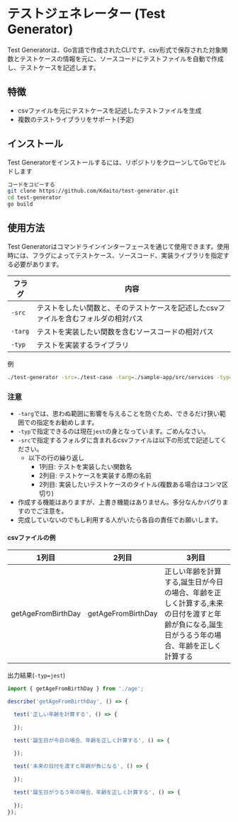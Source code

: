 # テストジェネレーター (Test Generator)

Test Generatorは、Go言語で作成されたCLIです。csv形式で保存された対象関数とテストケースの情報を元に、ソースコードにテストファイルを自動で作成し、テストケースを記述します。

## 特徴
* csvファイルを元にテストケースを記述したテストファイルを生成
* 複数のテストライブラリをサポート(予定)

## インストール
Test Generatorをインストールするには、リポジトリをクローンしてGoでビルドします

```sh
コードをコピーする
git clone https://github.com/Kdaito/test-generator.git
cd test-generator
go build
```

## 使用方法
Test Generatorはコマンドラインインターフェースを通じて使用できます。使用時には、フラグによってテストケース、ソースコード、実装ライブラリを指定する必要があります。

| フラグ | 内容 |
| ---- | ---- |
| `-src` | テストをしたい関数と、そのテストケースを記述したcsvファイルを含むフォルダの相対パス |
| `-targ` | テストを実装したい関数を含むソースコードの相対パス |
| `-typ` | テストを実装するライブラリ |

例
```sh
./test-generator -src=./test-case -targ=./sample-app/src/services -typ=jest
```

### 注意

* `-targ`では、思わぬ範囲に影響を与えることを防ぐため、できるだけ狭い範囲での指定をお勧めします。
* `-typ`で指定できるのは現在`jest`の身となっています。ごめんなさい。
* `-src`で指定するフォルダに含まれるcsvファイルは以下の形式で記述してください。
  * 以下の行の繰り返し
    * 1列目: テストを実装したい関数名
    * 2列目: テストケースを実装する際の名前
    * 2列目: 実装したいテストケースのタイトル(複数ある場合はコンマ区切り)
* 作成する機能はありますが、上書き機能はありません。多分なんかバグりますのでご注意を。
* 完成していないのでもし利用する人がいたら各自の責任でお願いします。



#### csvファイルの例

| 1列目 | 2列目 | 3列目 |
| ---- | ---- | ---- |
| getAgeFromBirthDay | getAgeFromBirthDay | 正しい年齢を計算する,誕生日が今日の場合、年齢を正しく計算する,未来の日付を渡すと年齢が負になる,誕生日がうるう年の場合、年齢を正しく計算する |

出力結果(`-typ=jest`)

```ts
import { getAgeFromBirthDay } from './age';

describe('getAgeFromBirthDay', () => {

  test('正しい年齢を計算する', () => {
    
  });

  test('誕生日が今日の場合、年齢を正しく計算する', () => {
    
  });

  test('未来の日付を渡すと年齢が負になる', () => {
    
  });

  test('誕生日がうるう年の場合、年齢を正しく計算する', () => {
    
  });
});

```